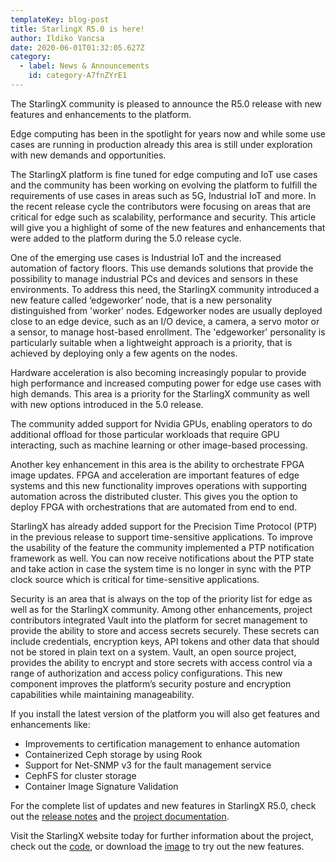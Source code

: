 ```yaml
---
templateKey: blog-post
title: StarlingX R5.0 is here!
author: Ildiko Vancsa
date: 2020-06-01T01:32:05.627Z
category: 
  - label: News & Announcements
    id: category-A7fnZYrE1
---
```


The StarlingX community is pleased to announce the R5.0 release with new features and enhancements to the platform.<!-- more -->

Edge computing has been in the spotlight for years now and while some use cases are running in production already this area is still under exploration with new demands and opportunities.

The StarlingX platform is fine tuned for edge computing and IoT use cases and the community has been working on evolving the platform to fulfill the requirements of use cases in areas such as 5G, Industrial IoT and more. In the recent release cycle the contributors were focusing on areas that are critical for edge such as scalability, performance and security. This article will give you a highlight of some of the new features and enhancements that were added to the platform during the 5.0 release cycle.

One of the emerging use cases is Industrial IoT and the increased automation of factory floors. This use demands solutions that provide the possibility to manage industrial PCs and devices and sensors in these environments. To address this need, the StarlingX community introduced a new feature called ‘edgeworker’ node, that is a new personality distinguished from 'worker' nodes. Edgeworker nodes are usually deployed close to an edge device, such as an I/O device, a camera, a servo motor or a sensor, to manage host-based enrollment. The 'edgeworker' personality is particularly suitable when a lightweight approach is a priority, that is achieved by deploying only a few agents on the nodes.

Hardware acceleration is also becoming increasingly popular to provide high performance and increased computing power for edge use cases with high demands. This area is a priority for the StarlingX community as well with new options introduced in the 5.0 release.

The community added support for Nvidia GPUs, enabling operators to do additional offload for those particular workloads that require GPU interacting, such as machine learning or other image-based processing.

Another key enhancement in this area is the ability to orchestrate FPGA image updates. FPGA and acceleration are important features of edge systems and this new functionality improves operations with supporting automation across the distributed cluster. This gives you the option to deploy FPGA with orchestrations that are automated from end to end.

StarlingX has already added support for the Precision Time Protocol (PTP) in the previous release to support time-sensitive applications. To improve the usability of the feature the community implemented a PTP notification framework as well. You can now receive notifications about the PTP state and take action in case the system time is no longer in sync with the PTP clock source which is critical for time-sensitive applications.

Security is an area that is always on the top of the priority list for edge as well as for the StarlingX community. Among other enhancements, project contributors integrated Vault into the platform for secret management to provide the ability to store and access secrets securely. These secrets can include credentials, encryption keys, API tokens and other data that should not be stored in plain text on a system. Vault, an open source project, provides the ability to encrypt and store secrets with access control via a range of authorization and access policy configurations. This new component improves the platform’s security posture and encryption capabilities while maintaining manageability.

If you install the latest version of the platform you will also get features and enhancements like:
- Improvements to certification management to enhance automation
- Containerized Ceph storage by using Rook
- Support for Net-SNMP v3 for the fault management service
- CephFS for cluster storage 
- Container Image Signature Validation

For the complete list of updates and new features in StarlingX R5.0, check out the [release notes](https://docs.starlingx.io/releasenotes/r5_release.html) and the [project documentation](https://docs.starlingx.io).

Visit the StarlingX website today for further information about the project, check out the [code](https://opendev.org/starlingx), or download the [image](http://mirror.starlingx.cengn.ca/mirror/starlingx/release/5.0.0/centos/flock/outputs/) to try out the new features.
